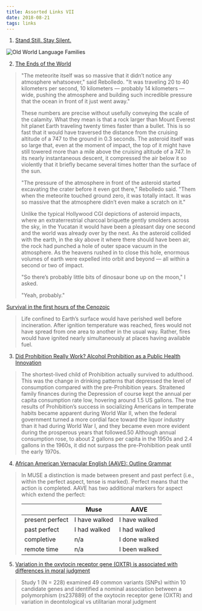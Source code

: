 ```yaml
---
title: Assorted Links VII
date: 2018-08-21
tags: links
---
```


1. [Stand Still. Stay Silent.](http://www.sssscomic.com/comic.php?page=196)

![Old World Language Families](/images/language-tree.jpg)

2. [The Ends of the World](https://www.goodreads.com/book/show/32075449-the-ends-of-the-world)

<blockquote>
"The meteorite itself was so massive that it didn’t notice any atmosphere whatsoever," said Rebolledo. "It was traveling 20 to 40 kilometers per second, 10 kilometers — probably 14 kilometers — wide, pushing the atmosphere and building such incredible pressure that the ocean in front of it just went away."

These numbers are precise without usefully conveying the scale of the calamity. What they mean is that a rock larger than Mount Everest hit planet Earth traveling twenty times faster than a bullet. This is so fast that it would have traversed the distance from the cruising altitude of a 747 to the ground in 0.3 seconds. The asteroid itself was so large that, even at the moment of impact, the top of it might have still towered more than a mile above the cruising altitude of a 747. In its nearly instantaneous descent, it compressed the air below it so violently that it briefly became several times hotter than the surface of the sun.

"The pressure of the atmosphere in front of the asteroid started excavating the crater before it even got there," Rebolledo said. "Them when the meteorite touched ground zero, it was totally intact. It was so massive that the atmosphere didn’t even make a scratch on it."

Unlike the typical Hollywood CGI depictions of asteroid impacts, where an extraterrestrial charcoal briquette gently smolders across the sky, in the Yucatan it would have been a pleasant day one second and the world was already over by the next. As the asteroid collided with the earth, in the sky above it where there should have been air, the rock had punched a hole of outer space vacuum in the atmosphere. As the heavens rushed in to close this hole, enormous volumes of earth were expelled into orbit and beyond — all within a second or two of impact.

"So there’s probably little bits of dinosaur bone up on the moon," I asked.

"Yeah, probably."
</blockquote>

[Survival in the first hours of the Cenozoic](http://uahost.uantwerpen.be/funmorph/raoul/macroevolutie/Robertson2004.pdf)

<blockquote>Life confined to Earth’s surface would have perished well before incineration. After ignition temperature was reached, fires would not have spread from one area to another in the usual way. Rather, fires would have ignited nearly simultaneously at places having available fuel.</blockquote>

3. [Did Prohibition Really Work? Alcohol Prohibition as a Public Health Innovation](https://www.ncbi.nlm.nih.gov/pmc/articles/PMC1470475/)

<blockquote>The shortest-lived child of Prohibition actually survived to adulthood. This was the change in drinking patterns that depressed the level of consumption compared with the pre-Prohibition years. Straitened family finances during the Depression of course kept the annual per capita consumption rate low, hovering around 1.5 US gallons. The true results of Prohibition’s success in socializing Americans in temperate habits became apparent during World War II, when the federal government turned a more cordial face toward the liquor industry than it had during World War I, and they became even more evident during the prosperous years that followed.50 Although annual consumption rose, to about 2 gallons per capita in the 1950s and 2.4 gallons in the 1960s, it did not surpass the pre-Prohibition peak until the early 1970s.</blockquote>

4. [African American Vernacular English (AAVE): Outline Grammar](http://orb.essex.ac.uk/lg/lg449/restricted/AAVEgram.html)

<blockquote>
In MUSE a distinction is made between present and past perfect (i.e., within the perfect aspect, tense is marked). Perfect means that the action is completed. AAVE has two additional markers for aspect which extend the perfect:

|                 | Muse          | AAVE          |
|-----------------|---------------|---------------|
| present perfect | I have walked | I have walked |
| past perfect    | I had walked  | I had walked  |
| completive      | n/a           | I done walked |
| remote time     | n/a           | I been walked |

</blockquote>

5. [Variation in the oxytocin receptor gene (OXTR) is associated with differences in moral judgment](https://academic.oup.com/scan/article/11/12/1872/2544449)

<blockquote>Study 1 (N = 228) examined 49 common variants (SNPs) within 10 candidate genes and identified a nominal association between a polymorphism (rs237889) of the oxytocin receptor gene (OXTR) and variation in deontological vs utilitarian moral judgment</blockquote>

<!--more-->
